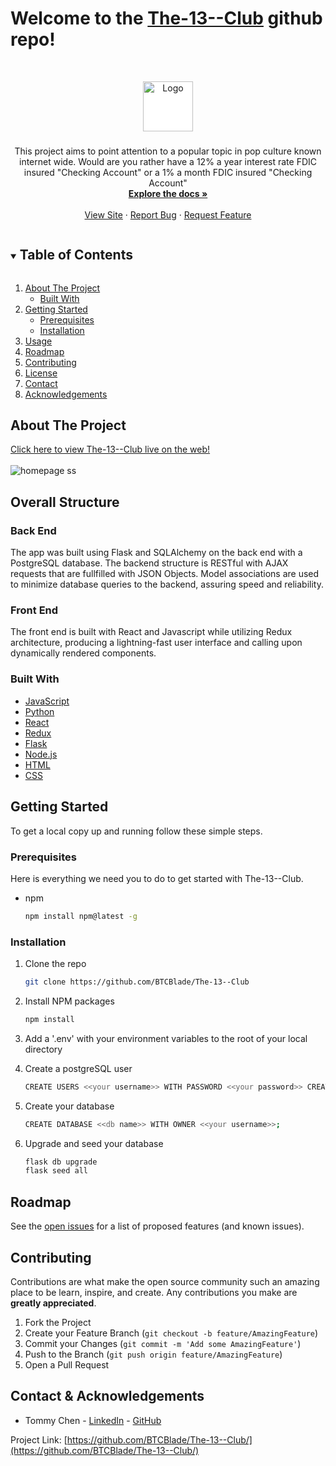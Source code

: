 # **Welcome to the [The-13--Club](https://The-13--Club-app.herokuapp.com/) github repo!**

<br />
<p align="center">
  <a href="https://github.com/BTCBlade/The-13--Club">
    <img src="https://The-13--Club.s3.amazonaws.com/logo.png" alt="Logo" width="80" height="80" style="background-color:white">
  </a>

  <h3 align="center"></h3>

  <p align="center">
    This project aims to point attention to a popular topic in pop culture known internet wide. Would are you rather have a 12% a year interest rate FDIC insured "Checking Account" or a 1% a month FDIC insured "Checking Account"
    <br />
    <a href="https://github.com/BTCBlade/The-13--Club/wiki"><strong>Explore the docs »</strong></a>
    <br />
    <br />
    <a href="https://The-13--Club-app.herokuapp.com/">View Site</a>
    ·
    <a href="https://github.com/BTCBlade/The-13--Club/issues">Report Bug</a>
    ·
    <a href="https://github.com/BTCBlade/The-13--Club/issues">Request Feature</a>
  </p>
</p>

<!-- TABLE OF CONTENTS -->
<details open="open">
  <summary><h2 style="display: inline-block">Table of Contents</h2></summary>
  <ol>
    <li>
      <a href="#about-the-project">About The Project</a>
      <ul>
        <li><a href="#built-with">Built With</a></li>
      </ul>
    </li>
    <li>
      <a href="#getting-started">Getting Started</a>
      <ul>
        <li><a href="#prerequisites">Prerequisites</a></li>
        <li><a href="#installation">Installation</a></li>
      </ul>
    </li>
    <li><a href="#usage">Usage</a></li>
    <li><a href="#roadmap">Roadmap</a></li>
    <li><a href="#contributing">Contributing</a></li>
    <li><a href="#license">License</a></li>
    <li><a href="#contact">Contact</a></li>
    <li><a href="#acknowledgements">Acknowledgements</a></li>
  </ol>
</details>

<!-- ABOUT THE PROJECT -->

## About The Project

[Click here to view The-13--Club live on the web!](https://The-13--Club-app.herokuapp.com/)
<br>
</br>
<img src="https://live.staticflickr.com/65535/51119844308_178cd91ae2_h.jpg" alt="homepage ss" />

## Overall Structure

### Back End

The app was built using Flask and SQLAlchemy on the back end with a PostgreSQL database. The backend structure is RESTful with AJAX requests that are fullfilled with JSON Objects. Model associations are used to minimize database queries to the backend, assuring speed and reliability.

### Front End

The front end is built with React and Javascript while utilizing Redux architecture, producing a lightning-fast user interface and calling upon dynamically rendered components.

### Built With

- [JavaScript](https://www.javascript.com/)
- [Python](https://www.python.org/)
- [React](https://reactjs.org/)
- [Redux](https://redux.js.org/)
- [Flask](https://flask-doc.readthedocs.io/en/latest/)
- [Node.js](https://nodejs.org/en/)
- [HTML](https://html.com/)
- [CSS](http://www.css3.info/)

<!-- GETTING STARTED -->

## Getting Started

To get a local copy up and running follow these simple steps.

### Prerequisites

Here is everything we need you to do to get started with The-13--Club.

- npm
  ```sh
  npm install npm@latest -g
  ```

### Installation

1. Clone the repo
   ```sh
   git clone https://github.com/BTCBlade/The-13--Club
   ```
2. Install NPM packages
   ```sh
   npm install
   ```
3. Add a '.env' with your environment variables to the root of your local directory

4. Create a postgreSQL user
   ```sh
   CREATE USERS <<your username>> WITH PASSWORD <<your password>> CREATEDB;
   ```
5. Create your database
   ```sh
   CREATE DATABASE <<db name>> WITH OWNER <<your username>>;
   ```
6. Upgrade and seed your database
   ```sh
   flask db upgrade
   flask seed all
   ```

<!-- USAGE EXAMPLES -->

<!-- ## Usage

### An easy-to-use login with a pre-configured Demo User.

![demo-login gif](imgs/demo-login.gif)

### Search for Music Videos by title, artist, or genre.

![search gif](imgs/search.gif)

### Leave a rating and a comment on a Music Video.

![rating gif](imgs/reviews.gif) -->

<!-- ### Add a Music Video to your list
![My List](site-images/my-list.gif) -->
<!-- ## Obstacles -->

<!-- ROADMAP -->

## Roadmap

See the [open issues](https://github.com/BTCBlade/The-13--Club/issues) for a list of proposed features (and known issues).

<!-- CONTRIBUTING -->

## Contributing

Contributions are what make the open source community such an amazing place to be learn, inspire, and create. Any contributions you make are **greatly appreciated**.

1. Fork the Project
2. Create your Feature Branch (`git checkout -b feature/AmazingFeature`)
3. Commit your Changes (`git commit -m 'Add some AmazingFeature'`)
4. Push to the Branch (`git push origin feature/AmazingFeature`)
5. Open a Pull Request

<!-- CONTACT -->

## Contact & Acknowledgements

- Tommy Chen - [LinkedIn](https://www.linkedin.com/in/tommynchen/) - [GitHub](https://github.com/btcblade)

Project Link: [https://github.com/BTCBlade/The-13--Club/](https://github.com/BTCBlade/The-13--Club/)
